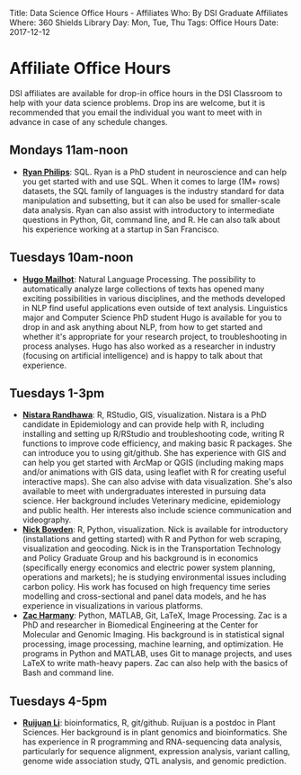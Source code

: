 Title: Data Science Office Hours - Affiliates
Who: By DSI Graduate Affiliates
Where: 360 Shields Library
Day: Mon, Tue, Thu
Tags: Office Hours
Date: 2017-12-12

# Affiliate Office Hours

DSI affiliates are available for drop-in office hours in the DSI Classroom to
help with your data science problems. Drop ins are welcome, but it is
recommended that you email the individual you want to meet with in advance in
case of any schedule changes.

## Mondays 11am-noon
* __[Ryan Philips](mailto:rcphilips@ucdavis.edu)__: SQL. 
    Ryan is a PhD student in neuroscience and can help you get started with and use SQL. When it comes to large (1M+ rows) datasets, the SQL family of languages is the industry standard for data manipulation and subsetting, but it can also be used for smaller-scale data analysis. Ryan can also assist with introductory to intermediate questions in Python, Git, command line, and R. He can also talk about his experience working at a startup in San Francisco.

## Tuesdays 10am-noon
*   __[Hugo Mailhot](mailto:hmailhot@ucdavis.edu)__: Natural Language Processing. 
The possibility to automatically analyze large collections of texts has opened many exciting possibilities in various disciplines, and the methods developed in NLP find useful applications even outside of  text analysis. Linguistics major and Computer Science PhD student Hugo is available for you to drop in and ask anything about NLP, from how to get started and whether it's appropriate for your research project, to troubleshooting in process analyses. Hugo has also worked as a researcher in industry (focusing on artificial intelligence) and is happy to talk about that experience.

## Tuesdays 1-3pm
*   __[Nistara Randhawa](mailto:nrandhawa@ucdavis.edu>)__: R, RStudio, GIS, visualization. 
    Nistara is a PhD candidate in Epidemiology and can provide help with R, including installing and setting up R/RStudio and
    troubleshooting code, writing R functions to improve code efficiency, and
    making basic R packages. She can introduce you to using git/github. She has
    experience with GIS and can help you get started with ArcMap or QGIS
    (including making maps and/or animations with GIS data, using leaflet with
    R for creating useful interactive maps). She can also advise with data
    visualization. She's also available to meet with undergraduates interested
    in pursuing data science. Her background includes Veterinary medicine,
    epidemiology and public health. Her interests also include science
    communication and videography.
*   __[Nick Bowden](mailto:nsbowden@ucdavis.edu)__: R, Python, visualization. 
    Nick is available for introductory (installations and getting started) with R
    and Python for web scraping, visualization and geocoding. Nick is in the
    Transportation Technology and Policy Graduate Group and his background is
    in economics (specifically energy economics and electric power system
    planning, operations and markets); he is studying environmental issues
    including carbon policy. His work has focused on high frequency time series
    modelling and cross-sectional and panel data models, and he has experience
    in visualizations in various platforms. 
* __[Zac Harmany](mailto:ztharmany@ucdavis.edu)__: Python, MATLAB, Git, LaTeX, Image Processing. 
	Zac is a PhD and researcher in Biomedical Engineering at the Center for Molecular and Genomic Imaging. His background is in statistical signal processing, image processing, machine learning, and optimization. He programs in Python and MATLAB, uses Git to manage projects, and uses LaTeX to write math-heavy papers. Zac can also help with the basics of Bash and command line.

## Tuesdays 4-5pm
* __[Ruijuan Li](mailto:rzlli@ucdavis.edu)__: bioinformatics, R, git/github. 
Ruijuan is a postdoc in Plant Sciences. Her background is in plant genomics and bioinformatics. She has experience in R programming and RNA-sequencing data analysis, particularly for sequence alignment, expression analysis, variant calling, genome wide association study, QTL analysis, and genomic prediction.

